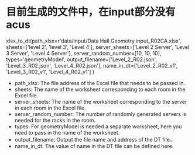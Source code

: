 # 目前生成的文件中，在input部分没有acus

  xlsx_to_dt(path_xlsx=r'data/input/Data Hall Geometry input_R02CA.xlsx',
             sheets=['level 2', 'level 3', 'Level 4'],
             server_sheets=['Level 2 Server', 'Level 3 Server', 'Level 4 Server'],
             server_random_number=[10, 10, 10],
             types='geometryModel',
             output_filename=['Level_2_R02.json', 'Level_3_R02.json', 'Level_4_R02.json'],
             name_in_dt=['Level_2_R02_v1', 'Level_3_R02_v1', 'Level_4_R02_v1']
             )

* path_xlsx: The file address of the Excel file that needs to be passed in.
* sheets:    The name of the worksheet corresponding to each room in the Excel file.
* server_sheets: The name of the worksheet corresponding to the server in each room in the Excel file.
* server_random_number: The number of randomly generated servers is needed for the racks in the room.
* types: For geometryModel is needed a separate worksheet, here you need to pass in the name of the worksheet.
* output_filename: Output the file name and address of the DT file。
* name_in_dt: The value of name in the DT file can be defined here.